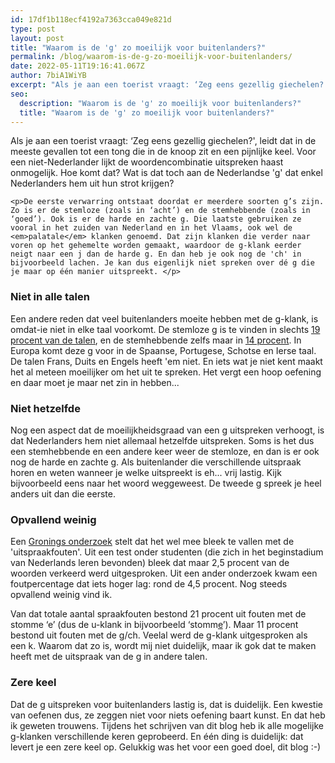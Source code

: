 ```yaml
---
id: 17df1b118ecf4192a7363cca049e821d
type: post
layout: post
title: "Waarom is de 'g' zo moeilijk voor buitenlanders?"
permalink: /blog/waarom-is-de-g-zo-moeilijk-voor-buitenlanders/
date: 2022-05-11T19:16:41.067Z
author: 7biA1WiYB
excerpt: "Als je aan een toerist vraagt: ‘Zeg eens gezellig giechelen?', leidt dat in de meeste gevallen tot een tong die in de knoop zit en een pijnlijke keel. Voor een niet-Nederlander lijkt de woordencombinatie uitspreken haast onmogelijk. Hoe komt dat? Wat is dat toch aan de Nederlandse 'g' dat enkel Nederlanders hem uit hun strot krijgen?  "
seo:
  description: "Waarom is de 'g' zo moeilijk voor buitenlanders?"
  title: "Waarom is de 'g' zo moeilijk voor buitenlanders?"
---
```

Als je aan een toerist vraagt: ‘Zeg eens gezellig giechelen?', leidt dat in de meeste gevallen tot een tong die in de knoop zit en een pijnlijke keel. Voor een niet-Nederlander lijkt de woordencombinatie uitspreken haast onmogelijk. Hoe komt dat? Wat is dat toch aan de Nederlandse 'g' dat enkel Nederlanders hem uit hun strot krijgen?  

    <p>De eerste verwarring ontstaat doordat er meerdere soorten g’s zijn. Zo is er de stemloze (zoals in ‘acht’) en de stemhebbende (zoals in ‘goed’). Ook is er de harde en zachte g. Die laatste gebruiken ze vooral in het zuiden van Nederland en in het Vlaams, ook wel de <em>palatale</em> klanken genoemd. Dat zijn klanken die verder naar voren op het gehemelte worden gemaakt, waardoor de g-klank eerder neigt naar een j dan de harde g. En dan heb je ook nog de 'ch' in bijvoorbeeld lachen. Je kan dus eigenlijk niet spreken over dé g die je maar op één manier uitspreekt. </p>
<h3>Niet in alle talen</h3>
<p>Een andere reden dat veel buitenlanders moeite hebben met de g-klank, is omdat-ie niet in elke taal voorkomt. De stemloze g is te vinden in slechts <a href="https://phoible.org/parameters">19 procent van de talen</a>, en de stemhebbende zelfs maar in <a href="https://phoible.org/parameters">14 procent</a>. In Europa komt deze g voor in de Spaanse, Portugese, Schotse en Ierse taal. De talen Frans, Duits en Engels heeft 'em niet. En iets wat je niet kent maakt het al meteen moeilijker om het uit te spreken. Het vergt een hoop oefening en daar moet je maar net zin in hebben...</p>
<h3>Niet hetzelfde</h3>
<p>Nog een aspect dat de moeilijkheidsgraad van een g uitspreken verhoogt, is dat Nederlanders hem niet allemaal hetzelfde uitspreken. Soms is het dus een stemhebbende en een andere keer weer de stemloze, en dan is er ook nog de harde en zachte g. Als buitenlander die verschillende uitspraak horen en weten wanneer je welke uitspreekt is eh... vrij lastig. Kijk bijvoorbeeld eens naar het woord weggeweest. De tweede g spreek je heel anders uit dan die eerste.</p>
<h3>Opvallend weinig</h3>
<p>Een <a href="http://www.let.rug.nl/~hoeksema/ablom.pdf" target="_blank">Gronings onderzoek</a> stelt dat het wel mee bleek te vallen met de 'uitspraakfouten'. Uit een test onder studenten (die zich in het beginstadium van Nederlands leren bevonden) bleek dat maar 2,5 procent van de woorden verkeerd werd uitgesproken. Uit een ander onderzoek kwam een foutpercentage dat iets hoger lag: rond de 4,5 procent. Nog steeds opvallend weinig vind ik.</p>
<p>Van dat totale aantal spraakfouten bestond 21 procent uit fouten met de stomme ‘e’ (dus de u-klank in bijvoorbeeld ‘stomm<u>e</u>’). Maar 11 procent bestond uit fouten met de g/ch. Veelal werd de g-klank uitgesproken als een k. Waarom dat zo is, wordt mij niet duidelijk, maar ik gok dat te maken heeft met de uitspraak van de g in andere talen.</p>
<h3>Zere keel</h3>
<p>Dat de g uitspreken voor buitenlanders lastig is, dat is duidelijk. Een kwestie van oefenen dus, ze zeggen niet voor niets oefening baart kunst. En dat heb ik geweten trouwens. Tijdens het schrijven van dit blog heb ik alle mogelijke g-klanken verschillende keren geprobeerd. En één ding is duidelijk: dat levert je een zere keel op. Gelukkig was het voor een goed doel, dit blog :-)</p>  
